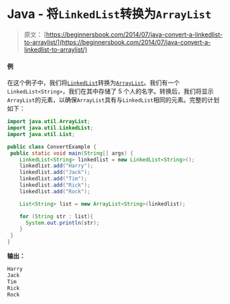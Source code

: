 # Java - 将`LinkedList`转换为`ArrayList`

> 原文： [https://beginnersbook.com/2014/07/java-convert-a-linkedlist-to-arraylist/](https://beginnersbook.com/2014/07/java-convert-a-linkedlist-to-arraylist/)

#### 例

在这个例子中，我们将[`LinkedList`](https://beginnersbook.com/2013/12/linkedlist-in-java-with-example/)转换为[`ArrayList`](https://beginnersbook.com/2013/12/java-arraylist/)。我们有一个`LinkedList<String>`，我们在其中存储了 5 个人的名字。转换后，我们将显示`ArrayList`的元素，以确保`ArrayList`具有与`LinkedList`相同的元素。完整的计划如下：

```java
import java.util.ArrayList;
import java.util.LinkedList;
import java.util.List;

public class ConvertExample {
 public static void main(String[] args) {
    LinkedList<String> linkedlist = new LinkedList<String>();
    linkedlist.add("Harry");
    linkedlist.add("Jack");
    linkedlist.add("Tim");
    linkedlist.add("Rick");
    linkedlist.add("Rock");

    List<String> list = new ArrayList<String>(linkedlist);

    for (String str : list){
      System.out.println(str);
    }
 }
}
```

**输出：**

```java
Harry
Jack
Tim
Rick
Rock
```